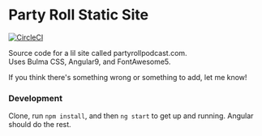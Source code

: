 # Party Roll Static Site
[![CircleCI](https://circleci.com/gh/ballofmatts/prp-site/tree/master.svg?style=svg)](https://circleci.com/gh/ballofmatts/prp-site/tree/master)  

Source code for a lil site called partyrollpodcast.com.  
Uses Bulma CSS, Angular9, and FontAwesome5.

If you think there's something wrong or something to add, let me know!

### Development
Clone, run `npm install`, and then `ng start` to get up and running. Angular should do the rest.

